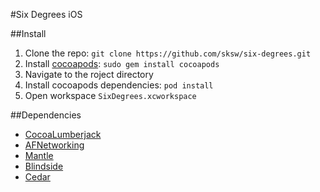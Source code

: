 #Six Degrees iOS

##Install

1. Clone the repo: `git clone https://github.com/sksw/six-degrees.git`
2. Install [cocoapods](http://cocoapods.org/): `sudo gem install cocoapods`
3. Navigate to the roject directory
4. Install cocoapods dependencies: `pod install`
5. Open workspace `SixDegrees.xcworkspace`

##Dependencies

* [CocoaLumberjack](https://github.com/CocoaLumberjack/CocoaLumberjack)
* [AFNetworking](https://github.com/AFNetworking/AFNetworking)
* [Mantle](https://github.com/Mantle/Mantle)
* [Blindside](https://github.com/jbsf/blindside)
* [Cedar](https://github.com/pivotal/cedar)

